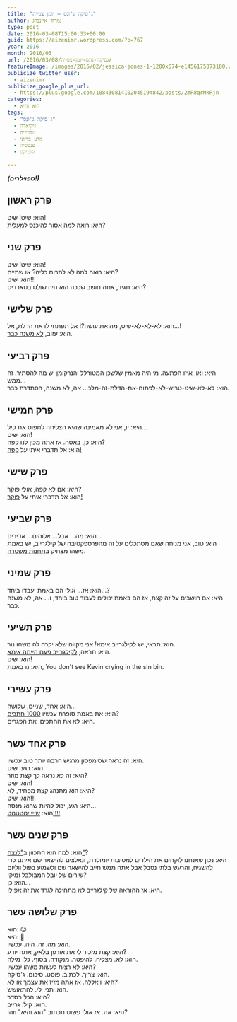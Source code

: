 ```yaml
---
title: "ג'סיקה ג'ונס – יומן צפייה"
author: נמרוד איזנברג
type: post
date: 2016-03-08T15:00:33+00:00
guid: https://aizenimr.wordpress.com/?p=767
year: 2016
month: 2016/03
url: /2016/03/08/גסיקה-גונס-יומן-צפייה/
featureImage: /images/2016/02/jessica-jones-1-1200x674-e1456175073180.webp
publicize_twitter_user:
  - aizenimr
publicize_google_plus_url:
  - https://plus.google.com/108430814102045194842/posts/2mR8qrMkRjn
categories:
  - הוא והיא
tags:
  - "ג'סיקה ג'ונס"
  - גיקיאדה
  - טלוויזיה
  - מדע בדיוני
  - פנטסיה
  - קומיקס

---
```

**_(ספוילרים!)_**

## פרק ראשון

הוא: שיט! שיט!  
היא: רואה למה אסור להיכנס [למעלית][1]?

## פרק שני

הוא: שיט! שיט!  
היא: רואה למה לא לתרום כליה? או שתיים?  
הוא: שיט!!!  
היא: תגיד, אתה חושב שככה הוא היה שולט בטארדיס?

## פרק שלישי

הוא: לא-לא-לא-שיט, מה את עושה?! אל תפתחי לו את הדלת, אל...!  
היא: עזוב, [לא משנה כבר][2].

## פרק רביעי

היא: ואו, איזו הפתעה. מי היה מאמין שלשכן המטורלל והנרקומן יש מה להסתיר. זה ממש...  
הוא: לא-לא-שיט-טריש-לא-לפתוח-את-הדלת-זה-מלכ... אה, לא משנה, הסתדרת כבר.

## פרק חמישי

היא: יו, אני לא מאמינה שהיא הצליחה לתפוס את קיל...  
הוא: שיט!  
היא: כן, באסה. אז אתה מכין לנו קפה?  
הוא: אל תדברי איתי על [קפה!][3]

## פרק שישי

היא: אם לא קפה, אולי פוקר?  
הוא: אל תדברי איתי על [פוקר!][4]

## פרק שביעי

הוא: מה... אבל... אלוהים... אדירים...  
היא: טוב, אני מניחה שאם מסתכלים על זה מהפרספקטיבה של קילגרייב, יש באמת משהו מצחיק ב[תחנות משטרה][5].

## פרק שמיני

הוא: אז... אולי הם באמת יעבדו ביחד...?  
היא: אם חושבים על זה קצת, אז הם באמת יכולים לעבוד טוב ביחד, ו... אה, לא משנה כבר.

## פרק תשיעי

הוא: תראי, יש לקילגרייב אימא! אני מקווה שלא יקרה לה משהו נור...  
היא: תראה, [לקילגרייב פעם הייתה אימא][6].  
הוא: שיט!  
היא: נו באמת, You don't see Kevin crying in the sin bin.

## פרק עשירי

היא: אחד, שניים, שלושה...  
הוא: את באמת סופרת עכשיו [1000 חתכים][7]?  
היא: לא את החתכים. את הפגרים.

## פרק אחד עשר

היא: זה נראה שסימפסון מרגיש הרבה יותר טוב עכשיו.  
הוא: רגע. שיט.  
היא: זה לא נראה לך קצת מוזר?  
הוא: שיט!  
היא: הוא מתנהג קצת מפחיד, לא?  
הוא: שיט!!!  
היא: רגע, יכול להיות שהוא מנסה...  
הוא: [שיייייטטטטט!!!!][8]

## פרק שנים עשר

הוא: למה הוא התכוון ב["לנצח"][9]?  
היא: נכון שאנחנו לוקחים את הילדים למסיבות יומולדת, ונאלצים להישאר שם איתם כדי להשגיח, והרעש בלתי נסבל אבל אתה ממש חייב להישאר שם ולשמוע בפול ווליום שירים של יובל המבולבל ומיקי?  
הוא: כן...  
היא: אז ההוראה של קילגרייב לא מתחילה לגרד את זה אפילו.

## פרק שלושה עשר

הוא: 😐  
היא: 🙂  
הוא: מה. זה. היה. עכשיו.  
היא: קצת מזכיר לי את אורפן בלאק, אתה יודע?  
הוא: לא. מצליח. להיפטר. מנקודה. בסוף. כל. מילה.  
היא: לא רצית לעשות משהו עכשיו?  
הוא: צריך. לכתוב. פוסט. סיכום. ג'סיקה.  
היא: וואללה. אז אתה מזיז את עצמך או לא?  
הוא: תני. לי. להתאושש.  
היא: הכל בסדר?  
הוא: קיל. גרייב.  
היא: אה. אז אולי פשוט תכתוב "הוא והיא" וזהו?

 [1]: https://www.youtube.com/watch?v=Cmb1dxLlyoU
 [2]: https://www.youtube.com/watch?v=PMntmU-hj6c
 [3]: https://www.youtube.com/watch?v=FCo4-hXcIuA
 [4]: https://www.youtube.com/watch?v=X2NtAP9-o4s
 [5]: https://www.youtube.com/watch?v=o7N2-k4RR8Q
 [6]: https://www.youtube.com/watch?v=Q9HEnB-VeuM
 [7]: https://www.youtube.com/watch?v=zdYSdRTjfzE
 [8]: https://www.youtube.com/watch?v=lZMy2Rdnaek
 [9]: https://www.youtube.com/watch?v=JaDdao01Ofw